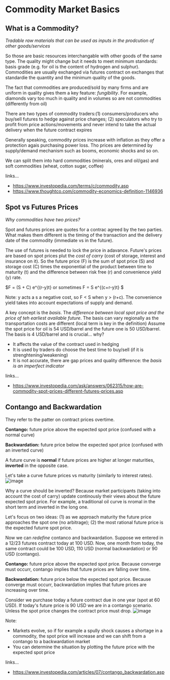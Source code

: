 # Commodity Market Basics

## What is a Commodity?
*Tradable raw materials that can be used as inputs in the prodcution of other goods/services*

So those are basic resources interchangable with other goods of the same type. The quality might change but it needs to meet minimum standards: basis grade (e.g. for oil is the content of hydrogen and sulphur). 
Commodities are usually exchanged via futures contract on exchanges that standardie the quantity and the minimum 
quality of the goods.

The fact that commodities are produced/sold by many firms and are uniform in quality gives them a key feature: *fungibility*.
For example, diamonds vary too much in quality and in volumes so are not commodities (differently from oil)

There are two types of commodity traders:(1) consumers/producers who buy/sell futures to hedge against price changes; 
(2) speculators who try to profit from price actions/movements and never intend to take the actual delivery when the future contract expires 

Generally speaking, commodity prices increase with inflation as they offer a protection agais purchasing power loss. Tho prices are determined by supply/demand mechanism such as booms, economic shocks and so on.

We can split them into hard commodities (minerals, ores and oil/gas) and soft commodities (wheat, cotton sugar, coffee)

links...

- https://www.investopedia.com/terms/c/commodity.asp
- https://www.thoughtco.com/commodity-economics-definition-1146936
## Spot vs Futures Prices

*Why commodities have two prices?*

Spot and futures prices are quotes for a contrac agreed by the two parties. What makes them different is the 
timing of the transaction and the delivery date of the commodity (immediate vs in the future).

The use of futures is needed to lock the price in adavance. Future's prices are based on spot prices plut the *cost of carry* (cost of storage, interest and insurance on it).
So the future price (F) is the sum of spot price (S) and storage cost (C) times the exponential of the product between time to maturity (t) and the difference between risk free (r) and convenience yield (y) rate.

$F = (S + C) e^{(r-y)t} or sometimes F = S e^{(c+r-y)t} $

Note: y acts a s a negative cost, so F < S when y > (r+c). The convenience yield takes into account expectations of supply and demand.

A key concept is the *basis*. The *difference between local spot price and the price of teh earliest available future*. The basis can vary regionally as the transportation costs are different (local term is key in the definition)
Assume the spot price for oil is 54 USD/barrel and the future one is 50 USD/barrel. The basis is 4 USD/barrel and is crucial... why?

- It affects the value of the contract used in hedging
- It is used by traders do choose the best time to buy/sell (if it is strenghtening/weakening)
- It is not accurate, there are gap prices and quality difference: the *basis is an imperfect indicator*

links...

- https://www.investopedia.com/ask/answers/062315/how-are-commodity-spot-prices-different-futures-prices.asp

## Contango and Backwardation

They refer to the patter on contract prices overtime. 

**Contango:** future price above the expected spot price (confused with a normal curve)

**Backwardation:** future price below the expected spot price (confused with an inverted curve)

A future curve is **normal** if future prices are higher at longer maturities, **inverted** in the opposite case.

Let's take a curve future prices vs maturity (similarly to interest rates). 
![image](https://github.com/user-attachments/assets/ed964439-b816-4287-9351-28de9627ca21)

Why a curve should be inverted? Because market participants (taking into account the cost of carry) update continously their
views about the future expected spot price. For example, a traditional oil curve is nromal in the short term and inverted in the long one.

Let's focus on two ideas: (1) as we approach maturity the future price approaches the spot one (no arbitrage); 
(2) the most rational future price is the expected futurre spot price.

Now we can *redefine* contanco and backwardation. Suppose we entered in a 12/23 futures contract today at 100 USD. Now, one month from today,
the same contract could be 100 USD, 110 USD (normal backwardation) or 90 USD (contango).

**Contango:** future price above the expected spot price. Because converge must occurr, contango
implies that future prices are falling over time. 

**Backwardation:** future price below the expected spot price. Because converge must occurr, backwardation
implies that future prices are increasing over time. 

Consider we purchase today a future contract due in one year (spot at 60 USD). If today's future price is 
90 USD we are in a contango scenario. Unless the spot price changes the contract price must drop.
![image](https://github.com/user-attachments/assets/614e1951-5ac5-4db2-a7c6-bd6955f44c53)

Note:

- Markets evolve, so if for example a spully shock causes a shortage in a commodity, the spot price will
increase and we can shift from a contango to a backwardation market
- You can determine the situation by plotting the future price with the expected spot price

links...

- https://www.investopedia.com/articles/07/contango_backwardation.asp
